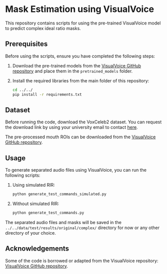 # Mask Estimation using VisualVoice

This repository contains scripts for using the pre-trained VisualVoice model to predict complex ideal ratio masks.

## Prerequisites

Before using the scripts, ensure you have completed the following steps:

1. Download the pre-trained models from the [VisualVoice GitHub repository](https://github.com/facebookresearch/VisualVoice) and place them in the `pretrained_models` folder.
2. Install the required libraries from the main folder of this repository:

    ```bash
    cd ../../
    pip install -r requirements.txt
    ```

## Dataset

Before running the code, download the VoxCeleb2 dataset. You can request the download link by using your university email to contact [here](https://mm.kaist.ac.kr/datasets/voxceleb).

The pre-processed mouth ROIs can be downloaded from the [VisualVoice GitHub repository](https://github.com/facebookresearch/VisualVoice).

## Usage

To generate separated audio files using VisualVoice, you can run the following scripts:

1. Using simulated RIR:

    ```bash
    python generate_test_commands_simulated.py
    ```

2. Without simulated RIR:

    ```bash
    python generate_test_commands.py
    ```

The separated audio files and masks will be saved in the `../../data/test/results/original/complex/` directory for now or any other directory of your choice. 

## Acknowledgements
Some of the code is borrowed or adapted from the VisualVoice repository: [VisualVoice GitHub repository](https://github.com/facebookresearch/VisualVoice).







